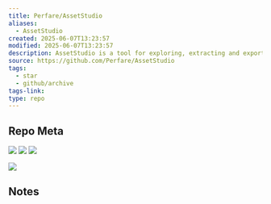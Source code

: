 ```yaml
---
title: Perfare/AssetStudio
aliases:
  - AssetStudio
created: 2025-06-07T13:23:57
modified: 2025-06-07T13:23:57
description: AssetStudio is a tool for exploring, extracting and exporting assets and assetbundles.
source: https://github.com/Perfare/AssetStudio
tags:
  - star
  - github/archive
tags-link: 
type: repo
---
```

## Repo Meta

![](https://img.shields.io/github/stars/Perfare/AssetStudio?style=for-the-badge&label=stars) ![](https://img.shields.io/github/repo-size/Perfare/AssetStudio?style=for-the-badge&label=size) ![](https://img.shields.io/github/created-at/Perfare/AssetStudio?style=for-the-badge&label=since)

[![](https://github-readme-stats.vercel.app/api/pin/?username=Perfare&repo=AssetStudio&bg_color=00000000)](https://github.com/Perfare/AssetStudio)

## Notes

